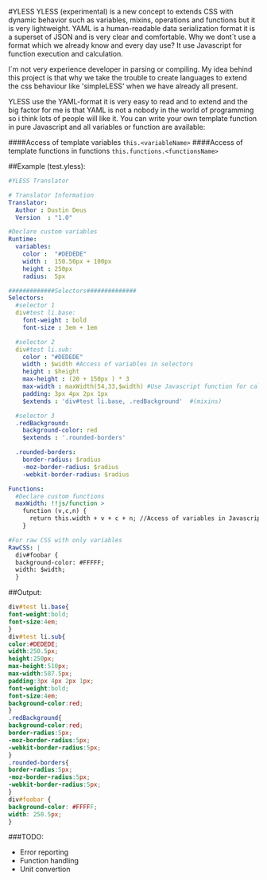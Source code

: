 
#YLESS
YLESS (experimental) is a new concept to extends CSS with dynamic behavior such as variables, mixins, operations and 
functions but it is very lightweight. YAML is a human-readable data serialization format it is a 
superset of JSON and is very clear and comfortable. 
Why we dont´t use a format which we already know and every day use? It use Javascript for function execution and calculation.

I´m not very experience developer in parsing or compiling. My idea behind this project is that why we take the 
trouble to create languages to extend the css behaviour like 'simpleLESS' when we have already all present.

YLESS use the YAML-format it is very easy to read and to extend and the big factor for me is that YAML is not a nobody in the world
of programming so i think lots of people will like it. You can write your own template function in pure Javascript and all variables or function
are available:

####Access of template variables
`this.<variableName>`
####Access of template functions in functions
`this.functions.<functionsName>`

##Example (test.yless):
```YAML
#YLESS Translator

# Translator Information
Translator:
  Author : Dustin Deus
  Version  : "1.0"

#Declare custom variables
Runtime:
  variables:
    color :  "#DEDEDE"
    width :  150.50px + 100px
    height : 250px
    radius:  5px

#############Selectors##############
Selectors:
  #selector 1
  div#test li.base:
    font-weight : bold
    font-size : 3em + 1em

  #selector 2
  div#test li.sub:
    color : "#DEDEDE"
    width : $width #Access of variables in selectors
    height : $height
    max-height : (20 + 150px ) * 3
    max-width : maxWidth(54,33,$width) #Use Javascript function for calculations
    padding: 3px 4px 2px 1px
    $extends : 'div#test li.base, .redBackground'  #(mixins)

  #selector 3
  .redBackground:
    background-color: red
    $extends : '.rounded-borders'

  .rounded-borders:
    border-radius: $radius
    -moz-border-radius: $radius
    -webkit-border-radius: $radius

Functions:
  #Declare custom functions
  maxWidth: !!js/function >
    function (v,c,n) {
      return this.width + v + c + n; //Access of variables in Javascript
    }

#For raw CSS with only variables 
RawCSS: |
  div#foobar {
  background-color: #FFFFF;
  width: $width;
  }
```
##Output:

```CSS
div#test li.base{
font-weight:bold;
font-size:4em;
}
div#test li.sub{
color:#DEDEDE;
width:250.5px;
height:250px;
max-height:510px;
max-width:587.5px;
padding:3px 4px 2px 1px;
font-weight:bold;
font-size:4em;
background-color:red;
}
.redBackground{
background-color:red;
border-radius:5px;
-moz-border-radius:5px;
-webkit-border-radius:5px;
}
.rounded-borders{
border-radius:5px;
-moz-border-radius:5px;
-webkit-border-radius:5px;
}
div#foobar {
background-color: #FFFFF;
width: 250.5px;
}
```

###TODO:
+ Error reporting 
+ Function handling
+ Unit convertion
